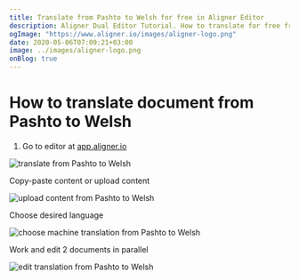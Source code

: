 ```yaml
---
title: Translate from Pashto to Welsh for free in Aligner Editor
description: Aligner Dual Editor Tutorial. How to translate for free from Pashto to Welsh. Aligner is multilingual document management platform. 
ogImage: "https://www.aligner.io/images/aligner-logo.png"
date: 2020-05-06T07:09:21+03:00
image: ../images/aligner-logo.png
onBlog: true
---
```


# How to translate document from Pashto to Welsh

1. Go to editor at [app.aligner.io](https://app.aligner.io "Aligner App web page")

![translate from Pashto to Welsh](../aligner-blank-editor.png "translate from Pashto to Welsh")

Copy-paste content or upload content

![upload content from Pashto to Welsh](../aligner-uploaded-document.png "upload content from Pashto to Welsh")

Choose desired language

![choose machine translation from Pashto to Welsh](../aligner-language-dropdown.png "choose machine translation from Pashto to Welsh")

Work and edit 2 documents in parallel

![edit translation from Pashto to Welsh](../aligner-double-sitded-editor.png "edit translation from Pashto to Welsh")

